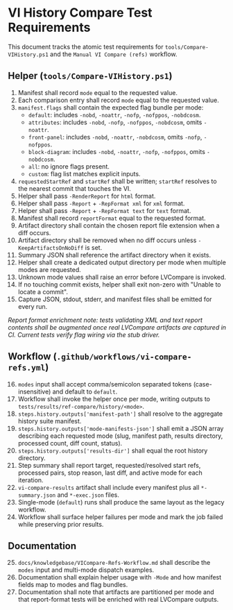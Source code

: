 # VI History Compare Test Requirements

This document tracks the atomic test requirements for `tools/Compare-VIHistory.ps1` and the
`Manual VI Compare (refs)` workflow.

## Helper (`tools/Compare-VIHistory.ps1`)

1. Manifest shall record `mode` equal to the requested value.
2. Each comparison entry shall record `mode` equal to the requested value.
3. `manifest.flags` shall contain the expected flag bundle per mode:
   - `default`: includes `-nobd`, `-noattr`, `-nofp`, `-nofppos`, `-nobdcosm`.
   - `attributes`: includes `-nobd`, `-nofp`, `-nofppos`, `-nobdcosm`, omits `-noattr`.
   - `front-panel`: includes `-nobd`, `-noattr`, `-nobdcosm`, omits `-nofp`, `-nofppos`.
   - `block-diagram`: includes `-nobd`, `-noattr`, `-nofp`, `-nofppos`, omits `-nobdcosm`.
   - `all`: no ignore flags present.
   - `custom`: flag list matches explicit inputs.
4. `requestedStartRef` and `startRef` shall be written; `startRef` resolves to the nearest commit that touches the VI.
5. Helper shall pass `-RenderReport` for `html` format.
6. Helper shall pass `-Report` + `-RepFormat xml` for `xml` format.
7. Helper shall pass `-Report` + `-RepFormat text` for `text` format.
8. Manifest shall record `reportFormat` equal to the requested format.
9. Artifact directory shall contain the chosen report file extension when a diff occurs.
10. Artifact directory shall be removed when no diff occurs unless `-KeepArtifactsOnNoDiff` is set.
11. Summary JSON shall reference the artifact directory when it exists.
12. Helper shall create a dedicated output directory per mode when multiple modes are requested.
13. Unknown mode values shall raise an error before LVCompare is invoked.
14. If no touching commit exists, helper shall exit non-zero with "Unable to locate a commit".
15. Capture JSON, stdout, stderr, and manifest files shall be emitted for every run.

*Report format enrichment note: tests validating XML and text report contents shall be augmented once
real LVCompare artifacts are captured in CI. Current tests verify flag wiring via the stub driver.*

## Workflow (`.github/workflows/vi-compare-refs.yml`)

16. `modes` input shall accept comma/semicolon separated tokens (case-insensitive) and default to `default`.
17. Workflow shall invoke the helper once per mode, writing outputs to `tests/results/ref-compare/history/<mode>`.
18. `steps.history.outputs['manifest-path']` shall resolve to the aggregate history suite manifest.
19. `steps.history.outputs['mode-manifests-json']` shall emit a JSON array describing each requested mode (slug,
   manifest path, results directory, processed count, diff count, status).
20. `steps.history.outputs['results-dir']` shall equal the root history directory.
21. Step summary shall report target, requested/resolved start refs, processed pairs, stop reason, last diff, and active
   mode for each iteration.
22. `vi-compare-results` artifact shall include every manifest plus all `*-summary.json` and `*-exec.json` files.
23. Single-mode (`default`) runs shall produce the same layout as the legacy workflow.
24. Workflow shall surface helper failures per mode and mark the job failed while preserving prior results.

## Documentation

25. `docs/knowledgebase/VICompare-Refs-Workflow.md` shall describe the `modes` input and multi-mode dispatch examples.
26. Documentation shall explain helper usage with `-Mode` and how manifest fields map to modes and flag bundles.
27. Documentation shall note that artifacts are partitioned per mode and that report-format tests will be enriched with
   real LVCompare outputs.

